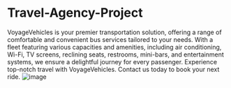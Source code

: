 # Travel-Agency-Project
VoyageVehicles is your premier transportation solution, offering a range of comfortable and convenient bus services tailored to your needs. With a fleet featuring various capacities and amenities, including air conditioning, Wi-Fi, TV screens, reclining seats, restrooms, mini-bars, and entertainment systems, we ensure a delightful journey for every passenger. Experience top-notch travel with VoyageVehicles. Contact us today to book your next ride.
![image](https://github.com/inglepriyanka148867/Travel-Agency-Project/assets/152428133/4a09c71d-9cd5-4e67-a44e-76d84759c903)


